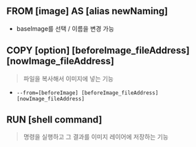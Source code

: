 ## FROM [image] AS [alias newNaming]

>

- baseImage를 선택 / 이름을 변경 가능

## COPY [option] [beforeImage_fileAddress] [nowImage_fileAddress]

> 파일을 복사해서 이미지에 넣는 기능

- `--from=[beforeImage] [beforeImage_fileAddress] [nowImage_fileAddress]`

## RUN [shell command]

> 명령을 실행하고 그 결과를 이미지 레이어에 저장하는 기능
